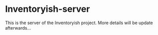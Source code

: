 # Inventoryish-server

This is the server of the Inventoryish project. More details will be update afterwards...
